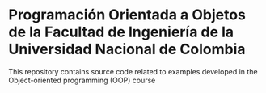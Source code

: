 # Programación Orientada a Objetos de la Facultad de Ingeniería de la Universidad Nacional de Colombia
This repository contains source code related to examples developed in the Object-oriented programming (OOP) course
